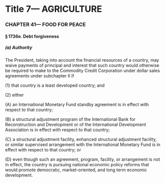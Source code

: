 
# Title 7— AGRICULTURE
### CHAPTER 41— FOOD FOR PEACE
#### § 1736e. Debt forgiveness
##### (a) Authority

The President, taking into account the financial resources of a country, may waive payments of principal and interest that such country would otherwise be required to make to the Commodity Credit Corporation under dollar sales agreements under subchapter II if

(1) that country is a least developed country; and

(2) either

(A) an International Monetary Fund standby agreement is in effect with respect to that country;

(B) a structural adjustment program of the International Bank for Reconstruction and Development or of the International Development Association is in effect with respect to that country;

(C) a structural adjustment facility, enhanced structural adjustment facility, or similar supervised arrangement with the International Monetary Fund is in effect with respect to that country; or

(D) even though such an agreement, program, facility, or arrangement is not in effect, the country is pursuing national economic policy reforms that would promote democratic, market-oriented, and long term economic development.
